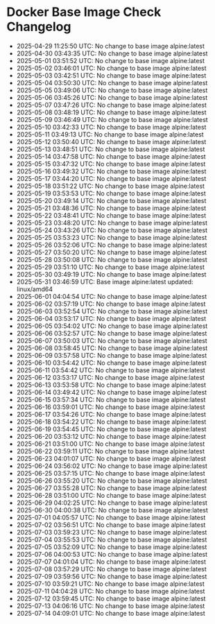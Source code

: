 # Docker Base Image Check Changelog

* 2025-04-29 11:25:50 UTC: No change to base image alpine:latest
* 2025-04-30 03:43:35 UTC: No change to base image alpine:latest
* 2025-05-01 03:51:52 UTC: No change to base image alpine:latest
* 2025-05-02 03:46:01 UTC: No change to base image alpine:latest
* 2025-05-03 03:42:51 UTC: No change to base image alpine:latest
* 2025-05-04 03:50:30 UTC: No change to base image alpine:latest
* 2025-05-05 03:49:06 UTC: No change to base image alpine:latest
* 2025-05-06 03:45:26 UTC: No change to base image alpine:latest
* 2025-05-07 03:47:26 UTC: No change to base image alpine:latest
* 2025-05-08 03:48:19 UTC: No change to base image alpine:latest
* 2025-05-09 03:46:49 UTC: No change to base image alpine:latest
* 2025-05-10 03:42:33 UTC: No change to base image alpine:latest
* 2025-05-11 03:49:13 UTC: No change to base image alpine:latest
* 2025-05-12 03:50:40 UTC: No change to base image alpine:latest
* 2025-05-13 03:48:51 UTC: No change to base image alpine:latest
* 2025-05-14 03:47:58 UTC: No change to base image alpine:latest
* 2025-05-15 03:47:32 UTC: No change to base image alpine:latest
* 2025-05-16 03:49:32 UTC: No change to base image alpine:latest
* 2025-05-17 03:44:20 UTC: No change to base image alpine:latest
* 2025-05-18 03:51:22 UTC: No change to base image alpine:latest
* 2025-05-19 03:53:53 UTC: No change to base image alpine:latest
* 2025-05-20 03:49:14 UTC: No change to base image alpine:latest
* 2025-05-21 03:48:36 UTC: No change to base image alpine:latest
* 2025-05-22 03:48:41 UTC: No change to base image alpine:latest
* 2025-05-23 03:48:20 UTC: No change to base image alpine:latest
* 2025-05-24 03:43:26 UTC: No change to base image alpine:latest
* 2025-05-25 03:53:23 UTC: No change to base image alpine:latest
* 2025-05-26 03:52:06 UTC: No change to base image alpine:latest
* 2025-05-27 03:50:20 UTC: No change to base image alpine:latest
* 2025-05-28 03:50:08 UTC: No change to base image alpine:latest
* 2025-05-29 03:51:10 UTC: No change to base image alpine:latest
* 2025-05-30 03:49:19 UTC: No change to base image alpine:latest
* 2025-05-31 03:46:59 UTC: Base image alpine:latest updated: linux/amd64
* 2025-06-01 04:04:54 UTC: No change to base image alpine:latest
* 2025-06-02 03:57:19 UTC: No change to base image alpine:latest
* 2025-06-03 03:52:54 UTC: No change to base image alpine:latest
* 2025-06-04 03:53:17 UTC: No change to base image alpine:latest
* 2025-06-05 03:54:02 UTC: No change to base image alpine:latest
* 2025-06-06 03:52:57 UTC: No change to base image alpine:latest
* 2025-06-07 03:50:03 UTC: No change to base image alpine:latest
* 2025-06-08 03:58:45 UTC: No change to base image alpine:latest
* 2025-06-09 03:57:58 UTC: No change to base image alpine:latest
* 2025-06-10 03:54:42 UTC: No change to base image alpine:latest
* 2025-06-11 03:54:42 UTC: No change to base image alpine:latest
* 2025-06-12 03:53:17 UTC: No change to base image alpine:latest
* 2025-06-13 03:53:58 UTC: No change to base image alpine:latest
* 2025-06-14 03:49:42 UTC: No change to base image alpine:latest
* 2025-06-15 03:57:34 UTC: No change to base image alpine:latest
* 2025-06-16 03:59:01 UTC: No change to base image alpine:latest
* 2025-06-17 03:54:26 UTC: No change to base image alpine:latest
* 2025-06-18 03:54:22 UTC: No change to base image alpine:latest
* 2025-06-19 03:54:45 UTC: No change to base image alpine:latest
* 2025-06-20 03:53:12 UTC: No change to base image alpine:latest
* 2025-06-21 03:51:00 UTC: No change to base image alpine:latest
* 2025-06-22 03:59:11 UTC: No change to base image alpine:latest
* 2025-06-23 04:01:07 UTC: No change to base image alpine:latest
* 2025-06-24 03:56:02 UTC: No change to base image alpine:latest
* 2025-06-25 03:57:15 UTC: No change to base image alpine:latest
* 2025-06-26 03:55:20 UTC: No change to base image alpine:latest
* 2025-06-27 03:55:28 UTC: No change to base image alpine:latest
* 2025-06-28 03:51:00 UTC: No change to base image alpine:latest
* 2025-06-29 04:02:25 UTC: No change to base image alpine:latest
* 2025-06-30 04:00:38 UTC: No change to base image alpine:latest
* 2025-07-01 04:05:57 UTC: No change to base image alpine:latest
* 2025-07-02 03:56:51 UTC: No change to base image alpine:latest
* 2025-07-03 03:59:23 UTC: No change to base image alpine:latest
* 2025-07-04 03:55:53 UTC: No change to base image alpine:latest
* 2025-07-05 03:52:09 UTC: No change to base image alpine:latest
* 2025-07-06 04:00:53 UTC: No change to base image alpine:latest
* 2025-07-07 04:01:04 UTC: No change to base image alpine:latest
* 2025-07-08 03:57:29 UTC: No change to base image alpine:latest
* 2025-07-09 03:59:56 UTC: No change to base image alpine:latest
* 2025-07-10 03:59:21 UTC: No change to base image alpine:latest
* 2025-07-11 04:04:28 UTC: No change to base image alpine:latest
* 2025-07-12 03:59:45 UTC: No change to base image alpine:latest
* 2025-07-13 04:06:16 UTC: No change to base image alpine:latest
* 2025-07-14 04:09:01 UTC: No change to base image alpine:latest
